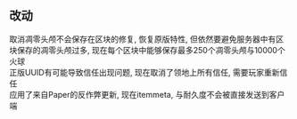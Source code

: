 ## 改动
取消凋零头颅不会保存在区块的修复, 恢复原版特性, 但依然要避免服务器中有区块保存的凋零头颅过多, 现在每个区块中能够保存最多250个凋零头颅与10000个火球  
正版UUID有可能导致信任出现问题, 现在取消了领地上所有信任, 需要玩家重新信任  
应用了来自Paper的反作弊更新, 现在itemmeta, 与耐久度不会被直接发送到客户端  
